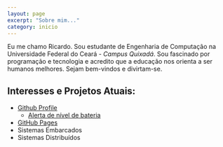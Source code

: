 ```yaml
---
layout: page
excerpt: "Sobre mim..."
category: inicio
---
```


Eu me chamo Ricardo. Sou estudante de Engenharia de Computação na Universidade Federal do Ceará - _Campus Quixadá_. 
Sou fascinado por programação e tecnologia e acredito que a educação nos orienta a ser humanos melhores. 
Sejam bem-vindos e divirtam-se.

## Interesses e Projetos Atuais:

- [Github Profile](http://github.com/RicardoLopes1)
  - [Alerta de nível de bateria](https://github.com/RicardoLopes1/Battery_Monitoring) 
- [GitHub Pages](http://ricardolopes1.github.io)
- Sistemas Embarcados
- Sistemas Distribuídos

